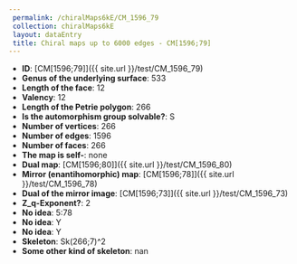 ```yaml
--- 
 permalink: /chiralMaps6kE/CM_1596_79 
 collection: chiralMaps6kE
 layout: dataEntry
 title: Chiral maps up to 6000 edges - CM[1596;79]
---
```


- **ID**: [CM[1596;79]]({{ site.url }}/test/CM_1596_79)
- **Genus of the underlying surface**: 533
- **Length of the face**: 12
- **Valency**: 12
- **Length of the Petrie polygon**: 266
- **Is the automorphism group solvable?**: S
- **Number of vertices**: 266
- **Number of edges**: 1596
- **Number of faces**: 266
- **The map is self-**: none
- **Dual map**: [CM[1596;80]]({{ site.url }}/test/CM_1596_80)
- **Mirror (enantihomorphic) map**: [CM[1596;78]]({{ site.url }}/test/CM_1596_78)
- **Dual of the mirror image**: [CM[1596;73]]({{ site.url }}/test/CM_1596_73)
- **Z_q-Exponent?**: 2
- **No idea**:  5:78
- **No idea**: Y
- **No idea**: Y
- **Skeleton**: Sk(266;7)^2
- **Some other kind of skeleton**: nan
